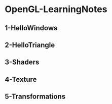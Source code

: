 # OpenGL-LearningNotes

## 1-HelloWindows

## 2-HelloTriangle

## 3-Shaders

## 4-Texture

## 5-Transformations